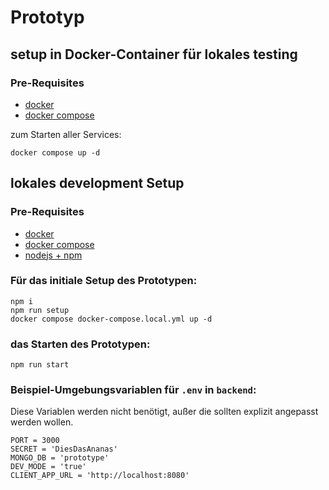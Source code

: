 # Prototyp

## setup in Docker-Container für lokales testing

### Pre-Requisites

- [docker](https://docs.docker.com/engine/install/)
- [docker compose](https://docs.docker.com/compose/install/)

zum Starten aller Services:

    docker compose up -d

## lokales development Setup

### Pre-Requisites

- [docker](https://docs.docker.com/engine/install/)
- [docker compose](https://docs.docker.com/compose/install/)
- [nodejs + npm](https://nodejs.org/en)

### Für das initiale Setup des Prototypen:

    npm i
    npm run setup
    docker compose docker-compose.local.yml up -d

### das Starten des Prototypen:

    npm run start

### Beispiel-Umgebungsvariablen für `.env` in `backend`:

Diese Variablen werden nicht benötigt, außer die sollten explizit angepasst werden wollen.

    PORT = 3000
    SECRET = 'DiesDasAnanas'
    MONGO_DB = 'prototype'
    DEV_MODE = 'true'
    CLIENT_APP_URL = 'http://localhost:8080'
